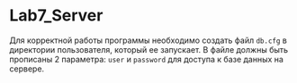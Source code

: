 # Lab7_Server
Для корректной работы программы необходимо создать файл `db.cfg` в директории пользователя, который ее запускает.
В файле должны быть прописаны 2 параметра: `user` и `password` для доступа к базе данных на сервере.
